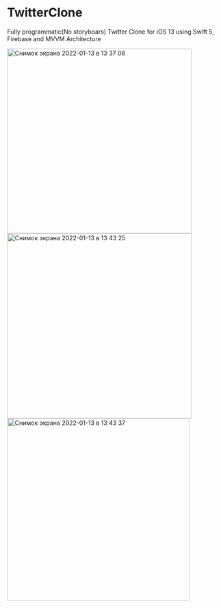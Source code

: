 # TwitterClone
Fully programmatic(No storyboars) Twitter Clone for iOS 13 using Swift 5, Firebase and MVVM Architecture

<img width="431" alt="Снимок экрана 2022-01-13 в 13 37 08" src="https://user-images.githubusercontent.com/66667779/149315385-3e045e5c-28b7-42ab-8f97-d0753cc02c04.png">
<img width="431" alt="Снимок экрана 2022-01-13 в 13 43 25" src="https://user-images.githubusercontent.com/66667779/149315518-a10bc273-6b7b-4173-92ae-94eb022383eb.png">
<img width="426" alt="Снимок экрана 2022-01-13 в 13 43 37" src="https://user-images.githubusercontent.com/66667779/149315553-c6df85b3-acb6-4e5e-a61d-42ad27a8c4e3.png">
